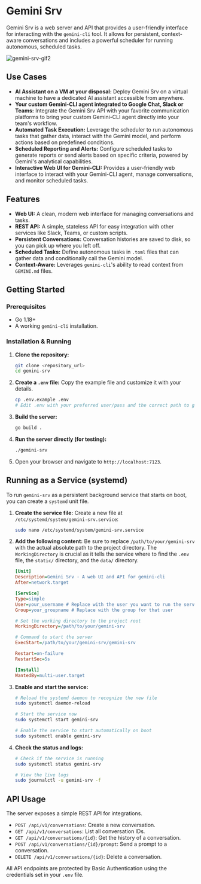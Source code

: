 # Gemini Srv

Gemini Srv is a web server and API that provides a user-friendly interface for interacting with the `gemini-cli` tool. It allows for persistent, context-aware conversations and includes a powerful scheduler for running autonomous, scheduled tasks.

![gemini-srv-gif2](https://github.com/user-attachments/assets/124a907f-fdb2-44e7-b984-4549930d546b)

## Use Cases

-   **AI Assistant on a VM at your disposal:** Deploy Gemini Srv on a virtual machine to have a dedicated AI assistant accessible from anywhere.
-   **Your custom Gemini-CLI agent integrated to Google Chat, Slack or Teams:** Integrate the Gemini Srv API with your favorite communication platforms to bring your custom Gemini-CLI agent directly into your team's workflow.
-   **Automated Task Execution:** Leverage the scheduler to run autonomous tasks that gather data, interact with the Gemini model, and perform actions based on predefined conditions.
-   **Scheduled Reporting and Alerts:** Configure scheduled tasks to generate reports or send alerts based on specific criteria, powered by Gemini's analytical capabilities.
-   **Interactive Web UI for Gemini-CLI:** Provides a user-friendly web interface to interact with your Gemini-CLI agent, manage conversations, and monitor scheduled tasks.



## Features

-   **Web UI:** A clean, modern web interface for managing conversations and tasks.
-   **REST API:** A simple, stateless API for easy integration with other services like Slack, Teams, or custom scripts.
-   **Persistent Conversations:** Conversation histories are saved to disk, so you can pick up where you left off.
-   **Scheduled Tasks:** Define autonomous tasks in `.toml` files that can gather data and conditionally call the Gemini model.
-   **Context-Aware:** Leverages `gemini-cli`'s ability to read context from `GEMINI.md` files.

## Getting Started

### Prerequisites

-   Go 1.18+
-   A working `gemini-cli` installation.

### Installation & Running

1.  **Clone the repository:**
    ```bash
    git clone <repository_url>
    cd gemini-srv
    ```

2.  **Create a `.env` file:**
    Copy the example file and customize it with your details.
    ```bash
    cp .env.example .env
    # Edit .env with your preferred user/pass and the correct path to gemini-cli
    ```

3.  **Build the server:**
    ```bash
    go build .
    ```

4.  **Run the server directly (for testing):**
    ```bash
    ./gemini-srv
    ```

5.  Open your browser and navigate to `http://localhost:7123`.

## Running as a Service (systemd)

To run `gemini-srv` as a persistent background service that starts on boot, you can create a `systemd` unit file.

1.  **Create the service file:**
    Create a new file at `/etc/systemd/system/gemini-srv.service`:
    ```bash
    sudo nano /etc/systemd/system/gemini-srv.service
    ```

2.  **Add the following content:**
    Be sure to replace `/path/to/your/gemini-srv` with the actual absolute path to the project directory. The `WorkingDirectory` is crucial as it tells the service where to find the `.env` file, the `static/` directory, and the `data/` directory.

    ```ini
    [Unit]
    Description=Gemini Srv - A web UI and API for gemini-cli
    After=network.target

    [Service]
    Type=simple
    User=your_username # Replace with the user you want to run the service as
    Group=your_groupname # Replace with the group for that user

    # Set the working directory to the project root
    WorkingDirectory=/path/to/your/gemini-srv

    # Command to start the server
    ExecStart=/path/to/your/gemini-srv/gemini-srv

    Restart=on-failure
    RestartSec=5s

    [Install]
    WantedBy=multi-user.target
    ```

3.  **Enable and start the service:**
    ```bash
    # Reload the systemd daemon to recognize the new file
    sudo systemctl daemon-reload

    # Start the service now
    sudo systemctl start gemini-srv

    # Enable the service to start automatically on boot
    sudo systemctl enable gemini-srv
    ```

4.  **Check the status and logs:**
    ```bash
    # Check if the service is running
    sudo systemctl status gemini-srv

    # View the live logs
    sudo journalctl -u gemini-srv -f
    ```

## API Usage

The server exposes a simple REST API for integrations.

-   `POST /api/v1/conversations`: Create a new conversation.
-   `GET /api/v1/conversations`: List all conversation IDs.
-   `GET /api/v1/conversations/{id}`: Get the history of a conversation.
-   `POST /api/v1/conversations/{id}/prompt`: Send a prompt to a conversation.
-   `DELETE /api/v1/conversations/{id}`: Delete a conversation.

All API endpoints are protected by Basic Authentication using the credentials set in your `.env` file.
